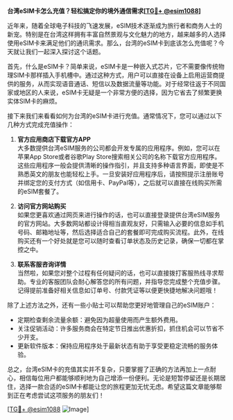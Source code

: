**台湾eSIM卡怎么充值？轻松搞定你的境外通信需求[[TG💪+ @esim1088](https://t.me/s/esim1088)]**

近年来，随着全球电子科技的飞速发展，eSIM技术逐渐成为旅行者和商务人士的新宠。特别是在台湾这样拥有丰富自然景观与文化魅力的地方，越来越多的人选择使用eSIM卡来满足他们的通讯需求。那么，台湾的eSIM卡到底该怎么充值呢？今天就让我们一起深入探讨这个话题。

首先，什么是eSIM卡？简单来说，eSIM卡是一种嵌入式芯片，它不需要像传统物理SIM卡那样插入手机槽中。通过这种方式，用户可以直接在设备上启用运营商提供的服务，从而实现语音通话、短信以及数据流量等功能。对于经常往返于不同国家或地区的人来说，eSIM卡无疑是一个非常方便的选择，因为它省去了频繁更换实体SIM卡的麻烦。

接下来我们来看看如何为台湾的eSIM卡进行充值。通常情况下，您可以通过以下几种方式完成充值操作：

1. **官方应用商店下载官方APP**  
   大多数提供台湾eSIM服务的公司都会开发专属的应用程序。例如，您可以在苹果App Store或者谷歌Play Store搜索相关公司的名称下载官方应用程序。这些应用程序一般会提供清晰的操作指引，并且支持多种语言界面，即使是不熟悉英文的朋友也能轻松上手。一旦安装好应用程序后，请按照提示注册账号并绑定您的支付方式（如信用卡、PayPal等），之后就可以直接在线购买所需的eSIM套餐了。

2. **访问官方网站购买**  
   如果您更喜欢通过网页来进行操作的话，也可以直接登录提供台湾eSIM服务的官方网站。大多数网站都设计得相当直观友好，只需输入必要的信息如手机号码、邮箱地址等，然后选择适合自己的套餐即可完成购买流程。此外，在线购买还有一个好处就是您可以随时查看订单状态及历史记录，确保一切都在掌控之中。

3. **联系客服咨询详情**  
   当然啦，如果您对整个过程有任何疑问的话，也可以直接拨打客服热线寻求帮助。专业的客服团队会耐心解答您的所有问题，并指导您完成整个充值步骤。记得提前准备好相关信息如订单号、付款凭证等以便更快捷地解决问题哦！

除了上述方法之外，还有一些小贴士可以帮助您更好地管理自己的eSIM账户：

- 定期检查剩余流量余额：避免因为超量使用而产生额外费用。
- 关注促销活动：许多服务商会在特定节日推出优惠折扣，抓住机会可以节省不少开支。
- 更新软件版本：保持应用程序处于最新状态有助于享受更稳定流畅的服务体验。

总之，台湾eSIM卡的充值其实并不复杂，只要掌握了正确的方法再加上一点耐心，相信每位用户都能够顺利地为自己增添一份便利。无论是短暂停留还是长期居住，选择一款合适的eSIM卡都能让您的旅程更加无忧无虑。希望这篇文章能够帮到正在考虑尝试这项服务的朋友们！

[[TG💪+ @esim1088](https://t.me/s/esim1088) ![Image](https://i.postimg.cc/4NQfJmqS/Snipaste-2025-05-13-00-14-12.png)]